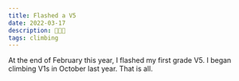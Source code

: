 ```yaml
---
title: Flashed a V5
date: 2022-03-17
description: 🥱🥱🥱
tags: climbing
---
```

At the end of February this year, I flashed my first grade V5. I began climbing V1s in October last year. That is all.
